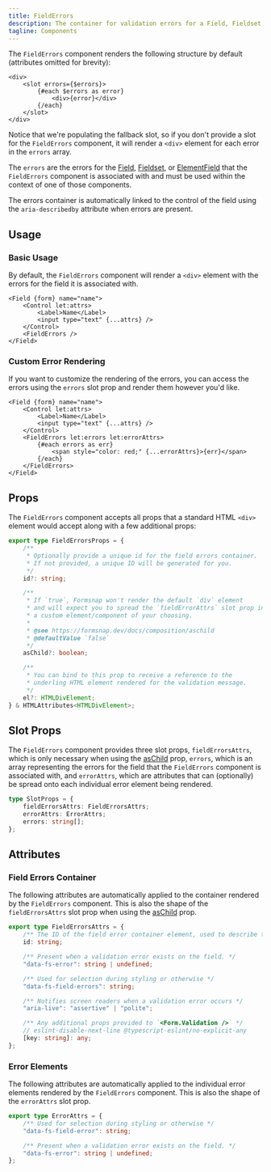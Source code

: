```yaml
---
title: FieldErrors
description: The container for validation errors for a Field, Fieldset, or ElementField.
tagline: Components
---
```


The `FieldErrors` component renders the following structure by default (attributes omitted for brevity):

```svelte
<div>
	<slot errors={$errors}>
		{#each $errors as error}
			<div>{error}</div>
		{/each}
	</slot>
</div>
```

Notice that we're populating the fallback slot, so if you don't provide a slot for the `FieldErrors` component, it will render a `<div>` element for each error in the `errors` array.

The `errors` are the errors for the [Field](/docs/components/field), [Fieldset](/docs/components/fieldset), or [ElementField](/docs/components/element-field) that the `FieldErrors` component is associated with and must be used within the context of one of those components.

The errors container is automatically linked to the control of the field using the `aria-describedby` attribute when errors are present.

## Usage

### Basic Usage

By default, the `FieldErrors` component will render a `<div>` element with the errors for the field it is associated with.

```svelte {6}
<Field {form} name="name">
	<Control let:attrs>
		<Label>Name</Label>
		<input type="text" {...attrs} />
	</Control>
	<FieldErrors />
</Field>
```

### Custom Error Rendering

If you want to customize the rendering of the errors, you can access the errors using the `errors` slot prop and render them however you'd like.

```svelte {6-10}
<Field {form} name="name">
	<Control let:attrs>
		<Label>Name</Label>
		<input type="text" {...attrs} />
	</Control>
	<FieldErrors let:errors let:errorAttrs>
		{#each errors as err}
			<span style="color: red;" {...errorAttrs}>{err}</span>
		{/each}
	</FieldErrors>
</Field>
```

## Props

The `FieldErrors` component accepts all props that a standard HTML `<div>` element would accept along with a few additional props:

```ts
export type FieldErrorsProps = {
	/**
	 * Optionally provide a unique id for the field errors container.
	 * If not provided, a unique ID will be generated for you.
	 */
	id?: string;

	/**
	 * If `true`, Formsnap won't render the default `div` element
	 * and will expect you to spread the `fieldErrorAttrs` slot prop into
	 * a custom element/component of your choosing.
	 *
	 * @see https://formsnap.dev/docs/composition/aschild
	 * @defaultValue `false`
	 */
	asChild?: boolean;

	/**
	 * You can bind to this prop to receive a reference to the
	 * underling HTML element rendered for the validation message.
	 */
	el?: HTMLDivElement;
} & HTMLAttributes<HTMLDivElement>;
```

## Slot Props

The `FieldErrors` component provides three slot props, `fieldErrorsAttrs`, which is only necessary when using the [asChild](/docs/composition/aschild) prop, `errors`, which is an array representing the errors for the field that the `FieldErrors` component is associated with, and `errorAttrs`, which are attributes that can (optionally) be spread onto each individual error element being rendered.

```ts
type SlotProps = {
	fieldErrorsAttrs: FieldErrorsAttrs;
	errorAttrs: ErrorAttrs;
	errors: string[];
};
```

## Attributes

### Field Errors Container

The following attributes are automatically applied to the container rendered by the `FieldErrors` component. This is also the shape of the `fieldErrorsAttrs` slot prop when using the [asChild](/docs/composition/aschild) prop.

```ts
export type FieldErrorsAttrs = {
	/** The ID of the field error container element, used to describe the control. */
	id: string;

	/** Present when a validation error exists on the field. */
	"data-fs-error": string | undefined;

	/** Used for selection during styling or otherwise */
	"data-fs-field-errors": string;

	/** Notifies screen readers when a validation error occurs */
	"aria-live": "assertive" | "polite";

	/** Any additional props provided to `<Form.Validation />` */
	// eslint-disable-next-line @typescript-eslint/no-explicit-any
	[key: string]: any;
};
```

### Error Elements

The following attributes are automatically applied to the individual error elements rendered by the `FieldErrors` component. This is also the shape of the `errorAttrs` slot prop.

```ts
export type ErrorAttrs = {
	/** Used for selection during styling or otherwise */
	"data-fs-field-error": string;

	/** Present when a validation error exists on the field. */
	"data-fs-error": string | undefined;
};
```
